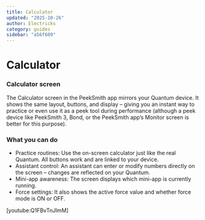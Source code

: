 ```yaml
---
title: Calculator
updated: "2025-10-26"
author: Electricks
category: guides
sidebar: "a56f609"
---
```


# Calculator

### Calculator screen

The Calculator screen in the PeekSmith app mirrors your Quantum device. It shows the same layout, buttons, and display – giving you an instant way to practice or even use it as a peek tool during performance (although a peek device like PeekSmith 3, Bond, or the PeekSmith app’s Monitor screen is better for this purpose).

### What you can do

- Practice routines: Use the on-screen calculator just like the real Quantum. All buttons work and are linked to your device.
- Assistant control: An assistant can enter or modify numbers directly on the screen – changes are reflected on your Quantum.
- Mini-app awareness: The screen displays which mini-app is currently running.
- Force settings: It also shows the active force value and whether force mode is ON or OFF.

[youtube:Q1FBvTnJlmM]